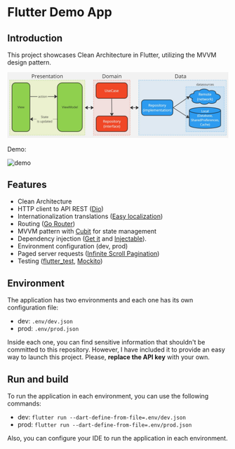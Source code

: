 # Flutter Demo App

## Introduction

This project showcases Clean Architecture in Flutter, utilizing the MVVM design pattern.

![architecture](./art/clean_architecture_mvvm.jpg)

Demo:

![demo](./art/demo.gif)

## Features

- Clean Architecture
- HTTP client to API REST ([Dio](https://pub.dev/packages/dio))
- Internationalization translations ([Easy localization](https://pub.dev/packages/easy_localization))
- Routing ([Go Router](https://pub.dev/packages/go_router))
- MVVM pattern with [Cubit](https://pub.dev/packages/flutter_bloc) for state management
- Dependency injection ([Get it](https://pub.dev/packages/get_it) and [Injectable](https://pub.dev/packages/injectable)).
- Environment configuration (dev, prod)
- Paged server requests ([Infinite Scroll Pagination](https://pub.dev/packages/infinite_scroll_pagination))
- Testing ([flutter_test](https://api.flutter.dev/flutter/flutter_test/flutter_test-library.html), [Mockito](https://pub.dev/packages/mockito))

## Environment

The application has two environments and each one has its own configuration file:

- dev: `.env/dev.json`
- prod: `.env/prod.json`

Inside each one, you can find sensitive information that shouldn't be committed to this repository. However, I have included it to provide an easy way to launch this project. Please, **replace the API key** with your own.

## Run and build

To run the application in each environment, you can use the following commands:

- dev: `flutter run --dart-define-from-file=.env/dev.json`
- prod: `flutter run --dart-define-from-file=.env/prod.json`

Also, you can configure your IDE to run the application in each environment.

